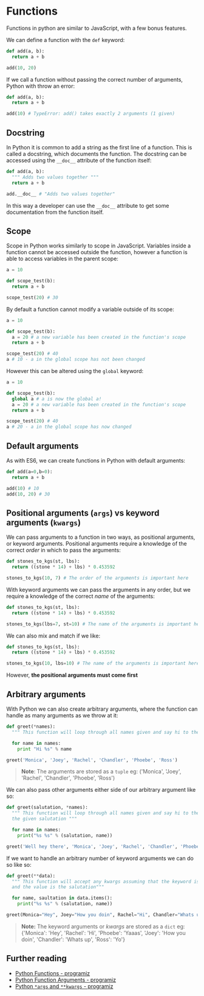 # Functions

Functions in python are similar to JavaScript, with a few bonus features.

We can define a function with the `def` keyword:

```py
def add(a, b):
  return a + b

add(10, 20)
```

If we call a function without passing the correct number of arguments, Python with throw an error:

```py
def add(a, b):
  return a + b

add(10) # TypeError: add() takes exactly 2 arguments (1 given)
```

## Docstring

In Python it is common to add a string as the first line of a function. This is called a docstring, which documents the function. The docstring can be accessed using the `__doc__` attribute of the function itself:

```py
def add(a, b):
  """ Adds two values together """
  return a + b

add.__doc__ # "Adds two values together"
```

In this way a developer can use the `__doc__` attribute to get some documentation from the function itself.

## Scope

Scope in Python works similarly to scope in JavaScript. Variables inside a function cannot be accessed outside the function, however a function is able to access variables in the parent scope:

```py
a = 10

def scope_test(b):
  return a + b

scope_test(20) # 30
```

By default a function cannot modify a variable outside of its scope:

```py
a = 10

def scope_test(b):
  a = 20 # a new variable has been created in the function's scope
  return a + b

scope_test(20) # 40
a # 10 - a in the global scope has not been changed
```

However this can be altered using the `global` keyword:

```py
a = 10

def scope_test(b):
  global a # a is now the global a!
  a = 20 # a new variable has been created in the function's scope
  return a + b

scope_test(20) # 40
a # 20 - a in the global scope has now changed
```

## Default arguments

As with ES6, we can create functions in Python with default arguments:

```py
def add(a=0,b=0):
  return a + b

add(10) # 10
add(10, 20) # 30
```

## Positional arguments (`args`) vs keyword arguments (`kwargs`)

We can pass arguments to a function in two ways, as positional arguments, or keyword arguments. Positional arguments require a knowledge of the correct _order_ in which to pass the arguments:

```py
def stones_to_kgs(st, lbs):
  return ((stone * 14) + lbs) * 0.453592

stones_to_kgs(10, 7) # The order of the arguments is important here
```

With keyword arguments we can pass the arguments in any order, but we require a knowledge of the correct _name_ of the arguments:

```py
def stones_to_kgs(st, lbs):
  return ((stone * 14) + lbs) * 0.453592

stones_to_kgs(lbs=7, st=10) # The name of the arguments is important here
```

We can also mix and match if we like:

```py
def stones_to_kgs(st, lbs):
  return ((stone * 14) + lbs) * 0.453592

stones_to_kgs(10, lbs=10) # The name of the arguments is important here
```

However, **the positional arguments must come first**

## Arbitrary arguments

With Python we can also create arbitrary arguments, where the function can handle as many arguments as we throw at it:

```py
def greet(*names):
  """ This function will loop through all names given and say hi to them """

  for name in names:
    print "Hi %s" % name

greet('Monica', 'Joey', 'Rachel', 'Chandler', 'Phoebe', 'Ross')
```

> **Note**: The arguments are stored as a `tuple`
> eg: ('Monica', 'Joey', 'Rachel', 'Chandler', 'Phoebe', 'Ross')

We can also pass other arguments either side of our arbitrary argument like so:

```py
def greet(salutation, *names):
  """ This function will loop through all names given and say hi to them with
  the given salutation """

  for name in names:
    print("%s %s" % (salutation, name))

greet('Well hey there', 'Monica', 'Joey', 'Rachel', 'Chandler', 'Phoebe', 'Ross')
```

If we want to handle an arbitrary number of keyword arguments we can do so like so:

```py
def greet(**data):
  """ This function will accept any kwargs assuming that the keyword is a name
  and the value is the salutation"""

  for name, saultation in data.items():
    print("%s %s" % (salutation, name))

greet(Monica="Hey", Joey="How you doin", Rachel="Hi", Chandler="Whats up", Phoebe="Yaaas", Ross="Yo")
```

> **Note:** The keyword arguments or _kwargs_ are stored as a `dict`
> eg: {'Monica': 'Hey', 'Rachel': 'Hi', 'Phoebe': 'Yaaas', 'Joey': 'How you doin', 'Chandler': 'Whats up', 'Ross': 'Yo'}

## Further reading

* [Python Functions - programiz](https://www.programiz.com/python-programming/function)
* [Python Function Arguments - programiz](https://www.programiz.com/python-programming/function-argument)
* [Python `*args` and `**kwargs` - programiz](https://www.programiz.com/python-programming/args-and-kwargs)
